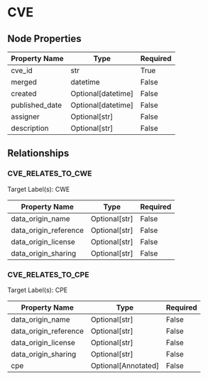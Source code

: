 # CVE

## Node Properties

| Property Name | Type | Required |
| ------------- | ---- | -------- |
| cve_id | str | True |
| merged | datetime | False |
| created | Optional[datetime] | False |
| published_date | Optional[datetime] | False |
| assigner | Optional[str] | False |
| description | Optional[str] | False |

## Relationships

### CVE_RELATES_TO_CWE

Target Label(s): CWE

| Property Name | Type | Required |
| ------------- | ---- | -------- |
| data_origin_name | Optional[str] | False |
| data_origin_reference | Optional[str] | False |
| data_origin_license | Optional[str] | False |
| data_origin_sharing | Optional[str] | False |



### CVE_RELATES_TO_CPE

Target Label(s): CPE

| Property Name | Type | Required |
| ------------- | ---- | -------- |
| data_origin_name | Optional[str] | False |
| data_origin_reference | Optional[str] | False |
| data_origin_license | Optional[str] | False |
| data_origin_sharing | Optional[str] | False |
| cpe | Optional[Annotated] | False |
